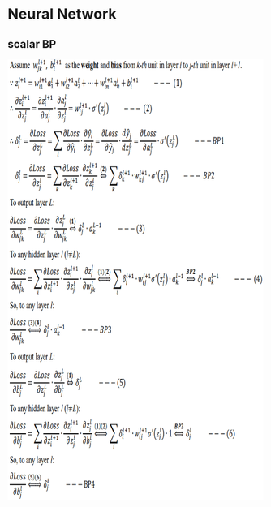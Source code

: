 # Neural Network


## scalar BP

<img width='800' height='869' src="https://github.com/Kobeyond/Codes-for-Machine-Learning/blob/master/Neural%20Network/data/scalar.png"/>

